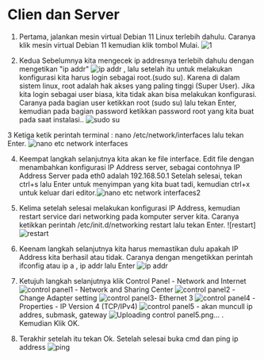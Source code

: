 # Clien dan Server

1. Pertama, jalankan mesin virtual Debian 11 Linux terlebih dahulu. Caranya klik mesin virtual Debian 11 kemudian klik tombol Mulai.
![1](https://user-images.githubusercontent.com/112459285/197338096-d2dad838-dd93-4ab7-9165-790d07384ef5.png)

2. Kedua Sebelumnya kita mengecek ip addresnya terlebih dahulu dengan mengetikan "ip addr" ![ip addr](https://user-images.githubusercontent.com/112459285/197338298-d3adc2c0-f9c4-4896-9970-bc701caf49a4.png) , lalu setelah itu untuk melakukan konfigurasi kita harus login sebagai root.(sudo su). Karena di dalam sistem linux, root adalah hak akses yang paling tinggi (Super User). Jika kita login sebagai user biasa, kita tidak akan bisa melakukan konfigurasi. Caranya pada bagian user ketikkan root (sudo su) lalu tekan Enter, kemudian pada bagian password ketikkan password root yang kita buat pada saat instalasi..
![sudo su](https://user-images.githubusercontent.com/112459285/197338169-fd98950d-68de-42e2-aa3b-ee537c9fed00.png)

3 Ketiga ketik perintah terminal : nano /etc/network/interfaces lalu tekan Enter. ![nano etc network interfaces](https://user-images.githubusercontent.com/112459285/197338379-3f859d03-8d79-413b-bec6-8e4ed1758ecb.png)

4. Keempat langkah selanjutnya kita akan ke file interface. Edit file dengan menambahkan konfigurasi IP Address server, sebagai contohnya IP Address Server pada eth0 adalah 192.168.50.1 Setelah selesai, tekan ctrl+s lalu Enter untuk menyimpan yang kita buat tadi, kemudian ctrl+x untuk keluar dari editor.![nano etc network interfaces2](https://user-images.githubusercontent.com/112459285/197338583-8639edbc-7749-434b-aa17-2dedc2425340.png)

5. Kelima setelah selesai melakukan konfigurasi IP Address, kemudian restart service dari networking pada komputer server kita. Caranya ketikkan perintah /etc/init.d/networking restart lalu tekan Enter. ![restart]![restart](https://user-images.githubusercontent.com/112459285/197338879-4885980b-c9c0-49cc-a30e-73db14ec2c50.png)

6. Keenam langkah selanjutnya kita harus memastikan dulu apakah IP Address kita berhasil atau tidak. Caranya dengan mengetikkan perintah ifconfig atau ip a , ip addr lalu Enter ![ip addr](https://user-images.githubusercontent.com/112459285/197338867-a72dab93-fef2-422a-9e16-71e6fef68f9c.png)

7. Ketujuh langkah selanjutnya klik Control Panel  - Network and Internet ![control panel1](https://user-images.githubusercontent.com/112459285/197339231-3af3f497-9cc7-42e7-8b20-abd6dee93cf0.png) - Network and Sharing Center ![control panel2](https://user-images.githubusercontent.com/112459285/197339237-6a484b5a-a4bf-4d9a-bb2b-f2c0d70eb018.png) - Change Adapter setting ![control panel3](https://user-images.githubusercontent.com/112459285/197339245-86f352cb-871c-498f-8beb-350dd7ddb49f.png)- Ethernet 3 ![control panel4](https://user-images.githubusercontent.com/112459285/197339258-b80a81b1-d980-4650-bff7-93eb56f6a2e8.png) - Properties - IP Version 4 (TCP/IPv4) ![control panel5](https://user-images.githubusercontent.com/112459285/197339268-203accc5-213b-4ec7-89b6-90f5e1fd39c2.png) - akan muncull ip addres, submask, gateway ![Uploading control panel5.png…]() . Kemudian Klik OK.

8. Terakhir setelah itu tekan Ok. Setelah selesai buka cmd dan ping ip address ![ping](https://user-images.githubusercontent.com/112459285/197339347-93592222-8897-4faf-ab67-ed4b32d51f7e.png)
